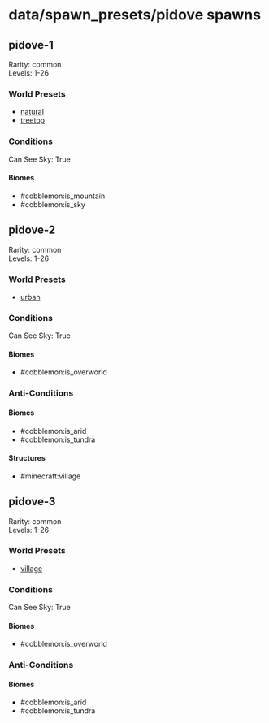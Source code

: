 # data/spawn_presets/pidove spawns  
  
## pidove-1  
Rarity: common  
Levels: 1-26  
  
### World Presets  
* [natural](/data/spawn_data/natural.md)  
* [treetop](/data/spawn_data/treetop.md)  
  
### Conditions  
Can See Sky: True  
  
#### Biomes  
  * #cobblemon:is_mountain
  * #cobblemon:is_sky
  
  
## pidove-2  
Rarity: common  
Levels: 1-26  
  
### World Presets  
* [urban](/data/spawn_data/urban.md)  
  
### Conditions  
Can See Sky: True  
  
#### Biomes  
  * #cobblemon:is_overworld
  
  
### Anti-Conditions  
  
#### Biomes  
  * #cobblemon:is_arid
  * #cobblemon:is_tundra
  
  
#### Structures  
  * #minecraft:village
  
  
## pidove-3  
Rarity: common  
Levels: 1-26  
  
### World Presets  
* [village](/data/spawn_data/village.md)  
  
### Conditions  
Can See Sky: True  
  
#### Biomes  
  * #cobblemon:is_overworld
  
  
### Anti-Conditions  
  
#### Biomes  
  * #cobblemon:is_arid
  * #cobblemon:is_tundra
  
